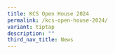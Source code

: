 ```yaml
---
title: KCS Open House 2024
permalink: /kcs-open-house-2024/
variant: tiptap
description: ""
third_nav_title: News
---
```

<p></p>